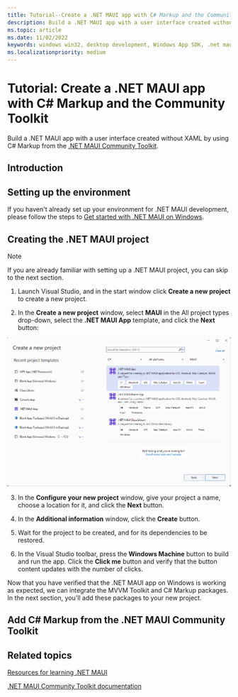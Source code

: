 ```yaml
---
title: Tutorial--Create a .NET MAUI app with C# Markup and the Community Toolkit
description: Build a .NET MAUI app with a user interface created without XAML by using C# Markup from the .NET MAUI Community Toolkit.
ms.topic: article
ms.date: 11/02/2022
keywords: windows win32, desktop development, Windows App SDK, .net maui
ms.localizationpriority: medium
---
```


# Tutorial: Create a .NET MAUI app with C# Markup and the Community Toolkit

Build a .NET MAUI app with a user interface created without XAML by using C# Markup from the [.NET MAUI Community Toolkit](/dotnet/communitytoolkit/maui/).

## Introduction

## Setting up the environment

If you haven't already set up your environment for .NET MAUI development, please follow the steps to [Get started with .NET MAUI on Windows](index.md#get-started-with-net-maui-on-windows).

## Creating the .NET MAUI project

> [!NOTE]
> If you are already familiar with setting up a .NET MAUI project, you can skip to the next section.

1. Launch Visual Studio, and in the start window click **Create a new project** to create a new project.

2. In the **Create a new project** window, select **MAUI** in the All project types drop-down, select the **.NET MAUI App** template, and click the **Next** button:

![.NET MAUI App template.](images/maui-markup-create-project.png)

3. In the **Configure your new project** window, give your project a name, choose a location for it, and click the **Next** button.

4. In the **Additional information** window, click the **Create** button.

5. Wait for the project to be created, and for its dependencies to be restored.

6. In the Visual Studio toolbar, press the **Windows Machine** button to build and run the app. Click the **Click me** button and verify that the button content updates with the number of clicks.

Now that you have verified that the .NET MAUI app on Windows is working as expected, we can integrate the MVVM Toolkit and C# Markup packages. In the next section, you'll add these packages to your new project.

## Add C# Markup from the .NET MAUI Community Toolkit

## Related topics

[Resources for learning .NET MAUI](/dotnet/maui/get-started/resources)

[.NET MAUI Community Toolkit documentation](/dotnet/communitytoolkit/maui/)
